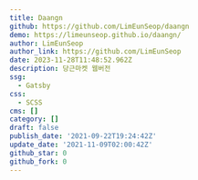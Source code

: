 ```yaml
---
title: Daangn
github: https://github.com/LimEunSeop/daangn
demo: https://limeunseop.github.io/daangn/
author: LimEunSeop
author_link: https://github.com/LimEunSeop
date: 2023-11-28T11:48:52.962Z
description: 당근마켓 웹버전
ssg:
  - Gatsby
css:
  - SCSS
cms: []
category: []
draft: false
publish_date: '2021-09-22T19:24:42Z'
update_date: '2021-11-09T02:00:42Z'
github_star: 0
github_fork: 0
---
```

